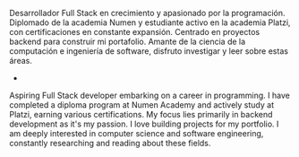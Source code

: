 Desarrollador Full Stack en crecimiento y apasionado por la programación. Diplomado de la academia Numen y estudiante activo en la academia Platzi, con certificaciones en constante expansión. Centrado en proyectos backend para construir mi portafolio. Amante de la ciencia de la computación e ingeniería de software, disfruto investigar y leer sobre estas áreas.

-

Aspiring Full Stack developer embarking on a career in programming. I have completed a diploma program at Numen Academy and actively study at Platzi, earning various certifications. My focus lies primarily in backend development as it's my passion. I love building projects for my portfolio. I am deeply interested in computer science and software engineering, constantly researching and reading about these fields.
